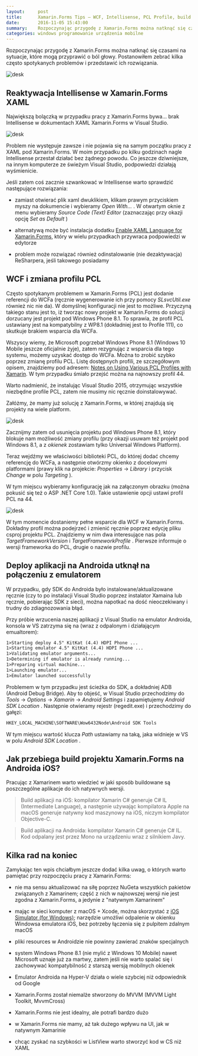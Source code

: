 ```yaml
---
layout:     post
title:      Xamarin.Forms Tips — WCF, Intellisense, PCL Profile, build i inne bolączki
date:       2016-11-05 15:43:00
summary:    Rozpoczynając przygodę z Xamarin.Forms można natknąć się czasami na sytuacje, które mogą przyprawić o ból głowy. Postanowiłem zebrać kilka często spotykanych problemów i przedstawić ich rozwiązania.Reaktywacja Intellisense w Xamarin.Forms XAMLNajwiększą bolączką w przypadku pracy z Xamarin.Forms bywa... brak Intellisense w dokumentach XAML Xamarin.Forms w Visual Studio. Problem nie występuje zawsz...
categories: windows programowanie urządzenia mobilne
---
```




Rozpoczynając przygodę z Xamarin.Forms można natknąć się czasami na sytuacje, które mogą przyprawić o ból głowy. Postanowiłem zebrać kilka często spotykanych problemów i przedstawić ich rozwiązania.


![desk](https://raw.githubusercontent.com/djfoxer/djfoxer.github.io/master/_img/2016-11-5-_28_/g_-_608x405_-_-_76735x20161105144704_0.png)



## Reaktywacja Intellisense w Xamarin.Forms XAML
 
Największą bolączką w przypadku pracy z Xamarin.Forms bywa... brak Intellisense w dokumentach XAML Xamarin.Forms w Visual Studio. 


![desk](https://raw.githubusercontent.com/djfoxer/djfoxer.github.io/master/_img/2016-11-5-_28_/g_-_608x405_-_-_76735x20161103002057_0.png)


Problem nie występuje zawsze i nie pojawia się na samym początku pracy z XAML pod Xamarin.Forms. W moim przypadku po kilku godzinach nagle Intellisense przestał działać bez żądnego powodu. Co jeszcze dziwniejsze, na innym komputerze ze świeżym Visual Studio, podpowiedzi działają wyśmienicie.

Jeśli zatem coś zacznie szwankować w Intellisense warto sprawdzić następujące rozwiązania:



  * zamiast otwierać plik xaml dwuklikiem, klikam prawym przyciskiem myszy na dokumencie i wybieramy  *Open With...* . W otwartym oknie z menu wybieramy  *Source Code (Text) Editor*  (zaznaczając przy okazji opcję  *Set as Default* )


  * alternatywą może być instalacja dodatku [Enable XAML Language for Xamarin.Forms](https://visualstudiogallery.msdn.microsoft.com/8195a8e2-a842-4389-a8cb-34e4672e2e13), który w wielu przypadkach przywraca podpowiedzi w edytorze


  * problem może rozwiązać również odinstalowanie (nie dezaktywacja) ReSharpera, jeśli takowego posiadamy




## WCF i zmiana profilu PCL

Często spotykanym problemem w Xamarin.Forms (PCL) jest dodanie referencji do WCFa (ręcznie wygenerowanie ich przy pomocy  *SLsvcUtil.exe*  również nic nie da). W domyślnej konfiguracji nie jest to możliwe. Przyczyną takiego stanu jest to, iż tworząc nowy projekt w Xamarin.Forms do solucji dorzucany jest projekt pod Windows Phone 8.1. To sprawia, że profil PCL ustawiany jest na kompatybilny z WP8.1 (dokładniej jest to Profile 111), co skutkuje brakiem wsparcia dla WCFa. 


Wszyscy wiemy, że Microsoft pogrzebał Windows Phone 8.1 (Windows 10 Mobile jeszcze oficjalnie żyje), zatem rezygnując z wsparcia dla tego systemu, możemy uzyskać dostęp do WCFa. Można to zrobić szybko poprzez zmianę profilu PCL. Listę dostępnych profili, ze szczegółowym opisem, znajdziemy pod adresem: [Notes on Using Various PCL Profiles with Xamarin](http://danrigby.com/2014/04/16/xamarin-pcl-profile-notes/). W tym przypadku śmiało przejść można na najnowszy profil 44.

Warto nadmienić, że instalując Visual Studio 2015, otrzymując wszystkie niezbędne profile PCL, zatem nie musimy nic ręcznie doinstalowywać.

Załóżmy, że mamy już solucję z Xamarin.Forms, w której znajdują się projekty na wiele platform.


![desk](https://raw.githubusercontent.com/djfoxer/djfoxer.github.io/master/_img/2016-11-5-_28_/g_-_608x405_-_-_76735x20161104190643_0.jpg)


Zacznijmy zatem od usunięcia projektu pod Windows Phone 8.1, który blokuje nam możliwość zmiany profilu (przy okazji usuwam też projekt pod Windows 8.1, a z  *okienek*  zostawiam tylko Universal Windows Platform).

Teraz wejdźmy we właściwości biblioteki PCL, do której dodać chcemy referencję do WCFa, a następnie otwórzmy okienko z docelowymi  platformami (prawy klik na projekcie:  *Properties*  ->  *Library*  i przycisk  *Change*  w polu  *Targeting* ).

W tym miejscu wybieramy konfigurację jak na załączonym obrazku (można pokusić się też o ASP .NET Core 1.0). Takie ustawienie opcji ustawi profil PCL na 44.


![desk](https://raw.githubusercontent.com/djfoxer/djfoxer.github.io/master/_img/2016-11-5-_28_/g_-_608x405_-_-_76735x20161104185720_0.JPG)


W tym momencie dostaniemy pełne wsparcie dla WCF w Xamarin.Forms. Dokładny profil można podejrzeć i zmienić ręcznie poprzez edycję pliku csproj projektu PCL. Znajdziemy w nim dwa interesujące nas pola  *TargetFrameworkVersion*  i  *TargetFrameworkProfile* . Pierwsze informuje o wersji frameworka do PCL, drugie o nazwie profilu.



## Deploy aplikacji na Androida utknął na połączeniu z emulatorem

W przypadku, gdy SDK do Androida było instalowane/aktualizowane ręcznie (czy to po instalacji Visual Studio poprzez instalator Xamaina lub ręcznie, pobierając SDK z sieci), można napotkać na dość nieoczekiwany i trudny do zdiagnozowania błąd.

Przy próbie wrzucenia naszej aplikacji z Visual Studio na emulator Androida, konsola w VS zatrzyma się na (wraz z odpalonym i działającym emualtorem):


```xml
1>Starting deploy 4.5" KitKat (4.4) HDPI Phone ...
1>Starting emulator 4.5" KitKat (4.4) HDPI Phone ...
1>Validating emulator arguments...
1>Determining if emulator is already running...
1>Preparing virtual machine...
1>Launching emulator...
1>Emulator launched successfully
```


Problemem w tym przypadku jest ścieżka do SDK, a dokładniej ADB (Android Debug Bridge). Aby to objeść, w Visual Studio przechodzimy do  *Tools*  ->  *Options*  ->  *Xamarin*  ->  *Android Settings*  i zapamiętujemy  *Android SDK Location* . Następnie otwieramy rejestr (regedit.exe) i przechodzimy do gałęzi:

```xml
HKEY_LOCAL_MACHINE\SOFTWARE\Wow6432Node\Android SDK Tools
```


W tym miejscu wartość klucza  *Path*  ustawiamy na taką, jaka widnieje w VS w polu  *Android SDK Location* .


## Jak przebiega build projektu Xamarin.Forms na Androida iOS?

Pracując z Xamarinem warto wiedzieć w jaki sposób buildowane są poszczególne aplikacje do ich natywnych wersji.


> Build aplikacji na iOS: kompilator Xamarin C# generuje C# IL (Intermediate Language), a następnie używając kompilatora Apple na macOS generuje natywny kod maszynowy na iOS, niczym kompilator Objective-C.



> Build aplikacji na Androida: kompilator Xamarin C# generuje C# IL. Kod odpalany jest przez Mono na urządzeniu wraz z silnikiem Javy.



## Kilka rad na koniec


Zamykając ten wpis chciałbym jeszcze dodać kilka uwag, o których warto pamiętać przy rozpoczęciu pracy z Xamarin.Forms:



  * nie ma sensu aktualizować na siłę poprzez NuGeta wszystkich pakietów związanych z Xamarinem; część z nich w najnowszej wersji nie jest zgodna z Xamarin.Forms, a jedynie z "natywnym Xamarinem"  


  * mając w sieci komputer z macOS + Xcode, można skorzystać z [iOS Simulator (for Windows)](https://developer.xamarin.com/guides/cross-platform/windows/ios-simulator/); narzędzie umożliwi odpalenie w okienku Windowsa emulatora iOS, bez potrzeby łączenia się z pulpitem zdalnym macOS


  * pliki resources w Androidzie nie powinny zawierać znaków specjalnych


  * system Windows Phone 8.1 (nie mylić z Windows 10 Mobile) nawet Microsoft uznaje już za martwy, zatem jeśli nie warto spalać się i zachowywać kompatybilność z starszą wersją mobilnych okienek


  * Emulator Androida na Hyper-V działa o wiele szybciej niż odpowiednik od Google


  * Xamarin.Forms został niemalże stworzony do MVVM (MVVM Light Toolkit, MvvmCross)


  * Xamarin.Forms nie jest idealny, ale potrafi bardzo dużo


  * w Xamarin.Forms nie mamy, aż tak dużego wpływu na UI, jak w natywnym Xamarinie


  * chcąc zyskać na szybkości w ListView warto stworzyć kod w CS niż XAML





